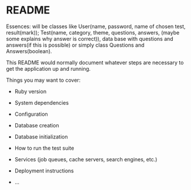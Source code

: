 # README

Essences: will be classes like User(name, password, name of chosen test, result(mark)); Test(name, category, theme, questions, answers, (maybe some explains why answer is correct)), data base with questions and answers(if this is possible) or simply class Questions and Answers(boolean).

This README would normally document whatever steps are necessary to get the
application up and running.

Things you may want to cover:

* Ruby version

* System dependencies

* Configuration

* Database creation

* Database initialization

* How to run the test suite

* Services (job queues, cache servers, search engines, etc.)

* Deployment instructions

* ...